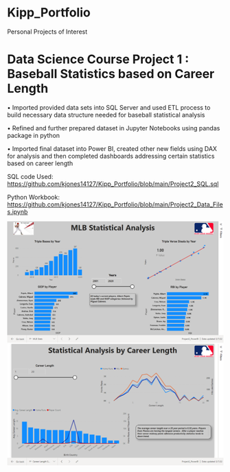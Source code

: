 # Kipp_Portfolio
Personal Projects of Interest 

# Data Science Course Project 1 : Baseball Statistics based on Career Length
•	Imported provided data sets into SQL Server and used ETL process to build necessary data structure needed for baseball statistical analysis  

•	Refined and further prepared dataset in Jupyter Notebooks using pandas package in python 

•	Imported final dataset into Power BI, created other new fields using DAX for analysis and then completed dashboards addressing certain statistics based on career length 

SQL code Used: https://github.com/kjones14127/Kipp_Portfolio/blob/main/Project2_SQL.sql

Python Workbook: https://github.com/kjones14127/Kipp_Portfolio/blob/main/Project2_Data_Files.ipynb
   
![](https://github.com/kjones14127/Kipp_Portfolio/blob/main/Images/Screenshot%20(7).png)
![](https://github.com/kjones14127/Kipp_Portfolio/blob/main/Images/Screenshot%20(8).png)

 

